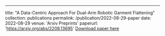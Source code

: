 
---
title: "A Data-Centric Approach For Dual-Arm Robotic Garment Flattening"
collection: publications
permalink: /publication/2022-08-29-paper
date: 2022-08-29
venue: 'Arxiv Preprints'
paperurl: 'https://arxiv.org/abs/2208.13695'
[Download paper here](https://arxiv.org/abs/2208.13695)
